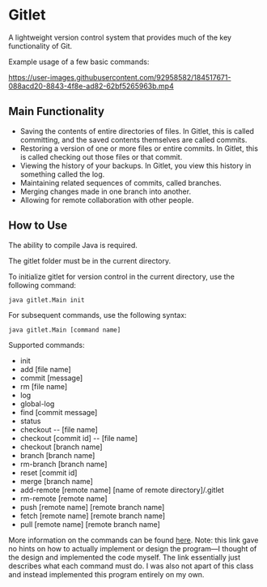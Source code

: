 # Gitlet 
A lightweight version control system that provides much of the key functionality of Git.  
  
  
Example usage of a few basic commands:


https://user-images.githubusercontent.com/92958582/184517671-088acd20-8843-4f8e-ad82-62bf5265963b.mp4

  
    
## Main Functionality
- Saving the contents of entire directories of files. In Gitlet, this is called committing, and the saved contents themselves are called commits.
- Restoring a version of one or more files or entire commits. In Gitlet, this is called checking out those files or that commit.
- Viewing the history of your backups. In Gitlet, you view this history in something called the log.
- Maintaining related sequences of commits, called branches.
- Merging changes made in one branch into another.
- Allowing for remote collaboration with other people.

## How to Use
The ability to compile Java is required.  

The gitlet folder must be in the current directory.  

To initialize gitlet for version control in the current directory, use the following command:
```
java gitlet.Main init
```

For subsequent commands, use the following syntax:
```
java gitlet.Main [command name]
```

Supported commands:
- init
- add [file name]
- commit [message]
- rm [file name]
- log
- global-log
- find [commit message]
- status
- checkout -- [file name]
- checkout [commit id] -- [file name]
- checkout [branch name]
- branch [branch name]
- rm-branch [branch name]
- reset [commit id]
- merge [branch name]
- add-remote [remote name] [name of remote directory]/.gitlet
- rm-remote [remote name]
- push [remote name] [remote branch name]
- fetch [remote name] [remote branch name]
- pull [remote name] [remote branch name]  
  
More information on the commands can be found [here](https://inst.eecs.berkeley.edu/~cs61b/sp20/materials/proj/proj3/index.html). Note: this link gave no hints on how to actually implement or design the program—I thought of the design and implemented the code myself. The link essentially just describes what each command must do. I was also not apart of this class and instead implemented this program entirely on my own.
